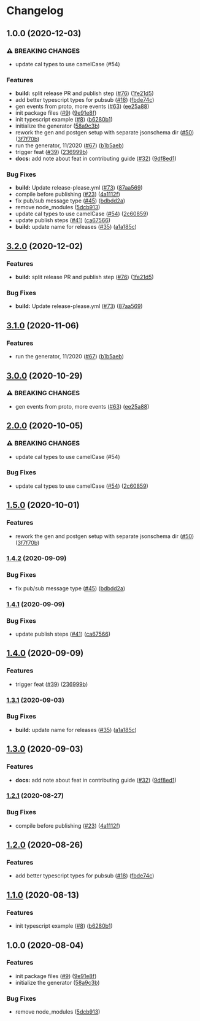 # Changelog

## 1.0.0 (2020-12-03)


### ⚠ BREAKING CHANGES

* update cal types to use camelCase (#54)

### Features

* **build:** split release PR and publish step ([#76](https://www.github.com/renovate-bot/google-cloudevents-nodejs/issues/76)) ([1fe21d5](https://www.github.com/renovate-bot/google-cloudevents-nodejs/commit/1fe21d54a0d8f3923f17c51534f1973dda136e8a))
* add better typescript types for pubsub ([#18](https://www.github.com/renovate-bot/google-cloudevents-nodejs/issues/18)) ([fbde74c](https://www.github.com/renovate-bot/google-cloudevents-nodejs/commit/fbde74cf21111ad13500c01f2f1da76d999ad046))
* gen events from proto, more events ([#63](https://www.github.com/renovate-bot/google-cloudevents-nodejs/issues/63)) ([ee25a88](https://www.github.com/renovate-bot/google-cloudevents-nodejs/commit/ee25a88df2f373176c913e15911bfd399ae1bd63))
* init package files ([#9](https://www.github.com/renovate-bot/google-cloudevents-nodejs/issues/9)) ([9e91e8f](https://www.github.com/renovate-bot/google-cloudevents-nodejs/commit/9e91e8f009def46b7a71a9dc53e4be95457b4146))
* init typescript example ([#8](https://www.github.com/renovate-bot/google-cloudevents-nodejs/issues/8)) ([b6280b1](https://www.github.com/renovate-bot/google-cloudevents-nodejs/commit/b6280b17234aa5e60959089f3ec35ab02b3e1dec))
* initialize the generator ([58a9c3b](https://www.github.com/renovate-bot/google-cloudevents-nodejs/commit/58a9c3b643bc5415e2bf333a112fcbda1665af27))
* rework the gen and postgen setup with separate jsonschema dir ([#50](https://www.github.com/renovate-bot/google-cloudevents-nodejs/issues/50)) ([3f7f70b](https://www.github.com/renovate-bot/google-cloudevents-nodejs/commit/3f7f70bceff8cec04c5afb97da07863b1f66c4c5))
* run the generator, 11/2020 ([#67](https://www.github.com/renovate-bot/google-cloudevents-nodejs/issues/67)) ([b1b5aeb](https://www.github.com/renovate-bot/google-cloudevents-nodejs/commit/b1b5aebb488b19aab78136c8eeae83afe03cee39))
* trigger feat ([#39](https://www.github.com/renovate-bot/google-cloudevents-nodejs/issues/39)) ([236999b](https://www.github.com/renovate-bot/google-cloudevents-nodejs/commit/236999bef12c696b40f2d626b96629fed2a4e120))
* **docs:** add note about feat in contributing guide ([#32](https://www.github.com/renovate-bot/google-cloudevents-nodejs/issues/32)) ([9df8ed1](https://www.github.com/renovate-bot/google-cloudevents-nodejs/commit/9df8ed1a3610d8c093b7cda186741979e2561b2a))


### Bug Fixes

* **build:** Update release-please.yml ([#73](https://www.github.com/renovate-bot/google-cloudevents-nodejs/issues/73)) ([87aa569](https://www.github.com/renovate-bot/google-cloudevents-nodejs/commit/87aa56924a24c0aaa71453b1d908f8f8814334a4))
* compile before publishing ([#23](https://www.github.com/renovate-bot/google-cloudevents-nodejs/issues/23)) ([4a1112f](https://www.github.com/renovate-bot/google-cloudevents-nodejs/commit/4a1112f95e4772449a4d13217b72b9d82e7676a5))
* fix pub/sub message type ([#45](https://www.github.com/renovate-bot/google-cloudevents-nodejs/issues/45)) ([bdbdd2a](https://www.github.com/renovate-bot/google-cloudevents-nodejs/commit/bdbdd2a949e5003f0a439c164ca789fef9a7f1fe))
* remove node_modules ([5dcb913](https://www.github.com/renovate-bot/google-cloudevents-nodejs/commit/5dcb91383071f37f4ab66ca24469fb2d6b75f55b))
* update cal types to use camelCase ([#54](https://www.github.com/renovate-bot/google-cloudevents-nodejs/issues/54)) ([2c60859](https://www.github.com/renovate-bot/google-cloudevents-nodejs/commit/2c6085947d22992d4d260d21b8d717e1fd1ad2e1))
* update publish steps ([#41](https://www.github.com/renovate-bot/google-cloudevents-nodejs/issues/41)) ([ca67566](https://www.github.com/renovate-bot/google-cloudevents-nodejs/commit/ca67566bb16049138a210f764e58de4a5fba89b0))
* **build:** update name for releases ([#35](https://www.github.com/renovate-bot/google-cloudevents-nodejs/issues/35)) ([a1a185c](https://www.github.com/renovate-bot/google-cloudevents-nodejs/commit/a1a185cdf472f0082fb8dcaf45d2bf57dd531e38))

## [3.2.0](https://www.github.com/googleapis/google-cloudevents-nodejs/compare/v3.1.0...v3.2.0) (2020-12-02)


### Features

* **build:** split release PR and publish step ([#76](https://www.github.com/googleapis/google-cloudevents-nodejs/issues/76)) ([1fe21d5](https://www.github.com/googleapis/google-cloudevents-nodejs/commit/1fe21d54a0d8f3923f17c51534f1973dda136e8a))


### Bug Fixes

* **build:** Update release-please.yml ([#73](https://www.github.com/googleapis/google-cloudevents-nodejs/issues/73)) ([87aa569](https://www.github.com/googleapis/google-cloudevents-nodejs/commit/87aa56924a24c0aaa71453b1d908f8f8814334a4))

## [3.1.0](https://www.github.com/googleapis/google-cloudevents-nodejs/compare/v3.0.0...v3.1.0) (2020-11-06)


### Features

* run the generator, 11/2020 ([#67](https://www.github.com/googleapis/google-cloudevents-nodejs/issues/67)) ([b1b5aeb](https://www.github.com/googleapis/google-cloudevents-nodejs/commit/b1b5aebb488b19aab78136c8eeae83afe03cee39))

## [3.0.0](https://www.github.com/googleapis/google-cloudevents-nodejs/compare/v2.0.0...v3.0.0) (2020-10-29)


### ⚠ BREAKING CHANGES

* gen events from proto, more events ([#63](https://www.github.com/googleapis/google-cloudevents-nodejs/issues/63)) ([ee25a88](https://www.github.com/googleapis/google-cloudevents-nodejs/commit/ee25a88df2f373176c913e15911bfd399ae1bd63))

## [2.0.0](https://www.github.com/googleapis/google-cloudevents-nodejs/compare/v1.5.0...v2.0.0) (2020-10-05)


### ⚠ BREAKING CHANGES

* update cal types to use camelCase (#54)

### Bug Fixes

* update cal types to use camelCase ([#54](https://www.github.com/googleapis/google-cloudevents-nodejs/issues/54)) ([2c60859](https://www.github.com/googleapis/google-cloudevents-nodejs/commit/2c6085947d22992d4d260d21b8d717e1fd1ad2e1))

## [1.5.0](https://www.github.com/googleapis/google-cloudevents-nodejs/compare/v1.4.2...v1.5.0) (2020-10-01)


### Features

* rework the gen and postgen setup with separate jsonschema dir ([#50](https://www.github.com/googleapis/google-cloudevents-nodejs/issues/50)) ([3f7f70b](https://www.github.com/googleapis/google-cloudevents-nodejs/commit/3f7f70bceff8cec04c5afb97da07863b1f66c4c5))

### [1.4.2](https://www.github.com/googleapis/google-cloudevents-nodejs/compare/v1.4.1...v1.4.2) (2020-09-09)


### Bug Fixes

* fix pub/sub message type ([#45](https://www.github.com/googleapis/google-cloudevents-nodejs/issues/45)) ([bdbdd2a](https://www.github.com/googleapis/google-cloudevents-nodejs/commit/bdbdd2a949e5003f0a439c164ca789fef9a7f1fe))

### [1.4.1](https://www.github.com/googleapis/google-cloudevents-nodejs/compare/v1.4.0...v1.4.1) (2020-09-09)


### Bug Fixes

* update publish steps ([#41](https://www.github.com/googleapis/google-cloudevents-nodejs/issues/41)) ([ca67566](https://www.github.com/googleapis/google-cloudevents-nodejs/commit/ca67566bb16049138a210f764e58de4a5fba89b0))

## [1.4.0](https://www.github.com/googleapis/google-cloudevents-nodejs/compare/v1.3.1...v1.4.0) (2020-09-09)


### Features

* trigger feat ([#39](https://www.github.com/googleapis/google-cloudevents-nodejs/issues/39)) ([236999b](https://www.github.com/googleapis/google-cloudevents-nodejs/commit/236999bef12c696b40f2d626b96629fed2a4e120))

### [1.3.1](https://www.github.com/googleapis/google-cloudevents-nodejs/compare/v1.3.0...v1.3.1) (2020-09-03)


### Bug Fixes

* **build:** update name for releases ([#35](https://www.github.com/googleapis/google-cloudevents-nodejs/issues/35)) ([a1a185c](https://www.github.com/googleapis/google-cloudevents-nodejs/commit/a1a185cdf472f0082fb8dcaf45d2bf57dd531e38))

## [1.3.0](https://www.github.com/googleapis/google-cloudevents-nodejs/compare/v1.2.1...v1.3.0) (2020-09-03)


### Features

* **docs:** add note about feat in contributing guide ([#32](https://www.github.com/googleapis/google-cloudevents-nodejs/issues/32)) ([9df8ed1](https://www.github.com/googleapis/google-cloudevents-nodejs/commit/9df8ed1a3610d8c093b7cda186741979e2561b2a))

### [1.2.1](https://www.github.com/googleapis/google-cloudevents-nodejs/compare/v1.2.0...v1.2.1) (2020-08-27)


### Bug Fixes

* compile before publishing ([#23](https://www.github.com/googleapis/google-cloudevents-nodejs/issues/23)) ([4a1112f](https://www.github.com/googleapis/google-cloudevents-nodejs/commit/4a1112f95e4772449a4d13217b72b9d82e7676a5))

## [1.2.0](https://www.github.com/googleapis/google-cloudevents-nodejs/compare/v1.1.0...v1.2.0) (2020-08-26)


### Features

* add better typescript types for pubsub ([#18](https://www.github.com/googleapis/google-cloudevents-nodejs/issues/18)) ([fbde74c](https://www.github.com/googleapis/google-cloudevents-nodejs/commit/fbde74cf21111ad13500c01f2f1da76d999ad046))

## [1.1.0](https://www.github.com/googleapis/google-cloudevents-nodejs/compare/v1.0.0...v1.1.0) (2020-08-13)


### Features

* init typescript example ([#8](https://www.github.com/googleapis/google-cloudevents-nodejs/issues/8)) ([b6280b1](https://www.github.com/googleapis/google-cloudevents-nodejs/commit/b6280b17234aa5e60959089f3ec35ab02b3e1dec))

## 1.0.0 (2020-08-04)


### Features

* init package files ([#9](https://www.github.com/googleapis/google-cloudevents-nodejs/issues/9)) ([9e91e8f](https://www.github.com/googleapis/google-cloudevents-nodejs/commit/9e91e8f009def46b7a71a9dc53e4be95457b4146))
* initialize the generator ([58a9c3b](https://www.github.com/googleapis/google-cloudevents-nodejs/commit/58a9c3b643bc5415e2bf333a112fcbda1665af27))


### Bug Fixes

* remove node_modules ([5dcb913](https://www.github.com/googleapis/google-cloudevents-nodejs/commit/5dcb91383071f37f4ab66ca24469fb2d6b75f55b))

